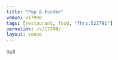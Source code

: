 ```yaml
---
title: "Pep & Fodder"
venue: v17998
tags: [restaurant, food, "fhrs:522791"]
permalink: /v/17998/
layout: venue
---
```

null
